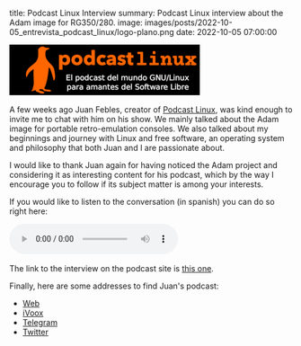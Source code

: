 title: Podcast Linux Interview
summary: Podcast Linux interview about the Adam image for RG350/280.
image: images/posts/2022-10-05_entrevista_podcast_linux/logo-plano.png
date: 2022-10-05 07:00:00

![Podcast Linux](images/posts/2022-10-05_entrevista_podcast_linux/logo-plano.png)

A few weeks ago Juan Febles, creator of [Podcast Linux](https://podcastlinux.com/), was kind enough to invite me to chat with him on his show. We mainly talked about the Adam image for portable retro-emulation consoles. We also talked about my beginnings and journey with Linux and free software, an operating system and philosophy that both Juan and I are passionate about.

I would like to thank Juan again for having noticed the Adam project and considering it as interesting content for his podcast, which by the way I encourage you to follow if its subject matter is among your interests.

If you would like to listen to the conversation (in spanish) you can do so right here:

<audio controls="">
  <source src="https://archive.org/download/podcast_linux/PL166.ogg" type="audio/ogg">
  <source src="https://archive.org/download/podcast_linux/PL166.mp3" type="audio/mpeg">
</audio>

The link to the interview on the podcast site is [this one](https://podcastlinux.com/posts/podcastlinux/166-Podcast-Linux/).

Finally, here are some addresses to find Juan's podcast:

* [Web](https://podcastlinux.com/)
* [iVoox](https://www.ivoox.com/podcast-podcast-linux_sq_f1297890_1.html)
* [Telegram](https://t.me/podcastlinux)
* [Twitter](https://twitter.com/podcastlinux)